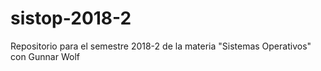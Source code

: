 # sistop-2018-2
 Repositorio para el semestre 2018-2 de la materia "Sistemas Operativos" con Gunnar Wolf 

